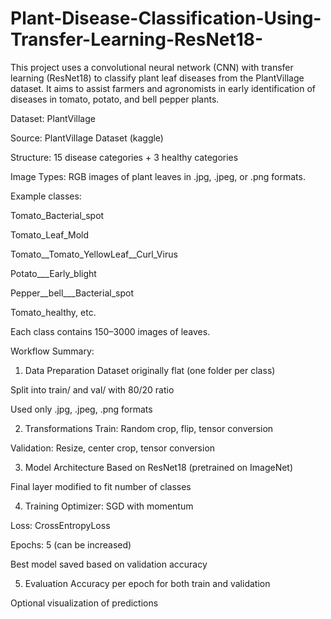 # Plant-Disease-Classification-Using-Transfer-Learning-ResNet18-
This project uses a convolutional neural network (CNN) with transfer learning (ResNet18) to classify plant leaf diseases from the PlantVillage dataset. It aims to assist farmers and agronomists in early identification of diseases in tomato, potato, and bell pepper plants.


Dataset: PlantVillage

Source: PlantVillage Dataset (kaggle)

Structure: 15 disease categories + 3 healthy categories

Image Types: RGB images of plant leaves in .jpg, .jpeg, or .png formats.


Example classes:

Tomato_Bacterial_spot

Tomato_Leaf_Mold

Tomato__Tomato_YellowLeaf__Curl_Virus

Potato___Early_blight

Pepper__bell___Bacterial_spot

Tomato_healthy, etc.

Each class contains 150–3000 images of leaves.



Workflow Summary:
 1. Data Preparation
Dataset originally flat (one folder per class)

Split into train/ and val/ with 80/20 ratio

Used only .jpg, .jpeg, .png formats

 2. Transformations
Train: Random crop, flip, tensor conversion

Validation: Resize, center crop, tensor conversion

 3. Model Architecture
Based on ResNet18 (pretrained on ImageNet)

Final layer modified to fit number of classes

4. Training
Optimizer: SGD with momentum

Loss: CrossEntropyLoss

Epochs: 5 (can be increased)

Best model saved based on validation accuracy

5. Evaluation
Accuracy per epoch for both train and validation

Optional visualization of predictions




